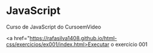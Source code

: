 # JavaScript
 Curso de JavaScript do CursoemVideo

<a href="https://rafasilva1408.github.io/html-css/exercicios/ex001/index.html>Executar o exercício 001</a>